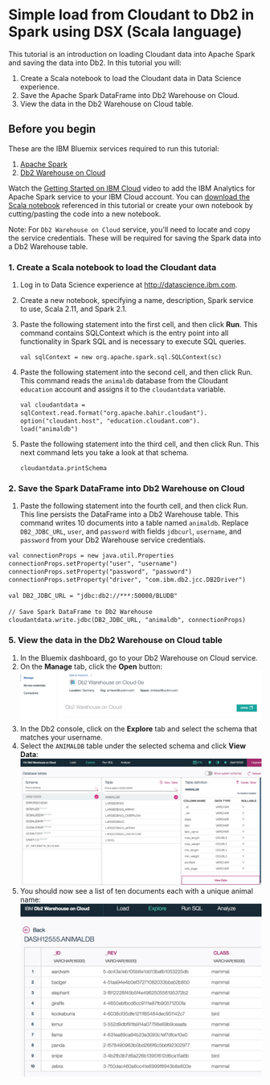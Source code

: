 # Simple load from Cloudant to Db2 in Spark using DSX (Scala language)
This tutorial is an introduction on loading Cloudant data into Apache Spark and saving the data into Db2.
In this tutorial you will:

1. Create a Scala notebook to load the Cloudant data in Data Science experience.
2. Save the Apache Spark DataFrame into Db2 Warehouse on Cloud.
3. View the data in the Db2 Warehouse on Cloud table.

## Before you begin 

These are the IBM Bluemix services required to run this tutorial:
1. [Apache Spark](https://console.bluemix.net/catalog/services/apache-spark)
2. [Db2 Warehouse on Cloud](https://console.bluemix.net/catalog/services/dashdb)

Watch the [Getting Started on IBM Cloud](https://developer.ibm.com/clouddataservices/docs/spark/get-started/get-started-in-bluemix/) video to add the IBM Analytics for Apache Spark service to your IBM Cloud account.
You can [download the Scala notebook](animaldb-scala-load-to-dashdb.ipynb) referenced in this tutorial or create your own notebook by 
cutting/pasting the code into a new notebook.

Note: For `Db2 Warehouse on Cloud` service, you'll need to locate and copy the service credentials.
These will be required for saving the Spark data into a Db2 Warehouse table.

### 1. Create a Scala notebook to load the Cloudant data

1. Log in to Data Science experience at http://datascience.ibm.com.
2. Create a new notebook, specifying a name, description, Spark service to use, Scala 2.11, and Spark 2.1.
3. Paste the following statement into the first cell, and then click **Run**. 
   This command contains SQLContext which is the entry point into all functionality in Spark SQL and is necessary to 
   execute SQL queries.
   ```
   val sqlContext = new org.apache.spark.sql.SQLContext(sc)
   ```
   
4. Paste the following statement into the second cell, and then click Run. This command reads the `animaldb` database from the Cloudant 
   `education` account and assigns it to the `cloudantdata` variable.
   ```
   val cloudantdata = sqlContext.read.format("org.apache.bahir.cloudant").
   option("cloudant.host", "education.cloudant.com").
   load("animaldb")
   ```
   
5. Paste the following statement into the third cell, and then click Run. This next command lets you take a look at that schema. 
   ```
   cloudantdata.printSchema
   ```

### 2. Save the Spark DataFrame into Db2 Warehouse on Cloud

1. Paste the following statement into the fourth cell, and then click Run. This line persists the DataFrame into a Db2 Warehouse table.
This command writes 10 documents into a table named `animaldb`. 
Replace `DB2_JDBC_URL`, `user`, and `password` with fields `jdbcurl`, `username`, and `password` from your Db2 Warehouse service credentials.
```
val connectionProps = new java.util.Properties
connectionProps.setProperty("user", "username")
connectionProps.setProperty("password", "password")
connectionProps.setProperty("driver", "com.ibm.db2.jcc.DB2Driver")

val DB2_JDBC_URL = "jdbc:db2://***:50000/BLUDB"

// Save Spark DataFrame to Db2 Warehouse
cloudantdata.write.jdbc(DB2_JDBC_URL, "animaldb", connectionProps)
```

### 5. View the data in the Db2 Warehouse on Cloud table

1. In the Bluemix dashboard, go to your Db2 Warehouse on Cloud service.
2. On the **Manage** tab, click the **Open** button:
![Open button image](open-button.png)
3. In the Db2 console, click on the **Explore** tab and select the schema that matches your username.
4. Select the `ANIMALDB` table under the selected schema and click **View Data**:
![View data image](view-data.png)
5. You should now see a list of ten documents each with a unique animal name:
![Animaldb table image](animaldb-table.png)